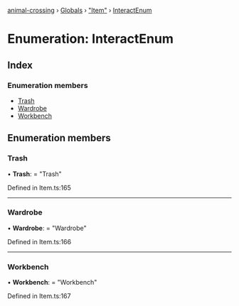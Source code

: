 [animal-crossing](../README.md) › [Globals](../globals.md) › ["Item"](../modules/_item_.md) › [InteractEnum](_item_.interactenum.md)

# Enumeration: InteractEnum

## Index

### Enumeration members

* [Trash](_item_.interactenum.md#trash)
* [Wardrobe](_item_.interactenum.md#wardrobe)
* [Workbench](_item_.interactenum.md#workbench)

## Enumeration members

###  Trash

• **Trash**: = "Trash"

Defined in Item.ts:165

___

###  Wardrobe

• **Wardrobe**: = "Wardrobe"

Defined in Item.ts:166

___

###  Workbench

• **Workbench**: = "Workbench"

Defined in Item.ts:167
